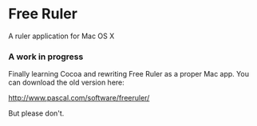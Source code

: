 # Free Ruler
A ruler application for Mac OS X

### A work in progress

Finally learning Cocoa and rewriting Free Ruler as a proper Mac app. You can download the old version here:

http://www.pascal.com/software/freeruler/

But please don't.
